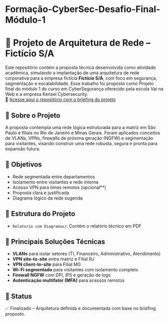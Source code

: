# Formação-CyberSec-Desafio-Final-Módulo-1

# 💼 Projeto de Arquitetura de Rede – Fictício S/A

Este repositório contém a proposta técnica desenvolvida como atividade acadêmica, simulando a implantação de uma arquitetura de rede corporativa para a empresa fictícia **Fictício S/A**, com foco em segurança, segmentação e escalabilidade.
Esse trabalho foi proposto como Projeto final do módulo 1 do curso em CyberSegurança oferecido pela escola Vai na Web e a empresa Kensei Cybersecurity.<br>
📎 [Acesse aqui o repositório com o briefing do projeto](https://github.com/Kensei-CyberSec-Lab/formacao-cybersec/tree/main/modulo1-fundamentos/projeto_final_opcao_2)


## 📄 Sobre o Projeto

A proposta contempla uma rede lógica estruturada para a matriz em São Paulo e filiais no Rio de Janeiro e Minas Gerais. Foram aplicados conceitos de VLANs, VPNs, firewalls de próxima geração (NGFW) e segmentação para visitantes, visando construir uma rede robusta, segura e pronta para expansão futura.

## 📌 Objetivos

- Rede segmentada entre departamentos
- Isolamento entre visitantes e rede interna
- Acesso VPN para times remotos (opcional**)
- Proposta clara e justificada
- Diagrama lógico da rede sugerida

## 🧱 Estrutura do Projeto

- `Relatorio com Diagramas/`: Contém o relatório técnico em PDF

## 📎 Principais Soluções Técnicas

- **VLANs** para isolar setores (TI, Financeiro, Administrativo, Atendimento)
- **VPN site-to-site** entre matriz e Filial RJ
- **VPN client-to-site** para Filial MG
- **Wi-Fi segmentado** para visitantes com isolamento completo
- **Firewall NGFW** com DPI, IPS e geração de logs
- **Autenticação multifator (MFA)** para acessos remotos

## 📌 Status

✅ Finalizado – Arquitetura definida e documentada com base no briefing proposto.




